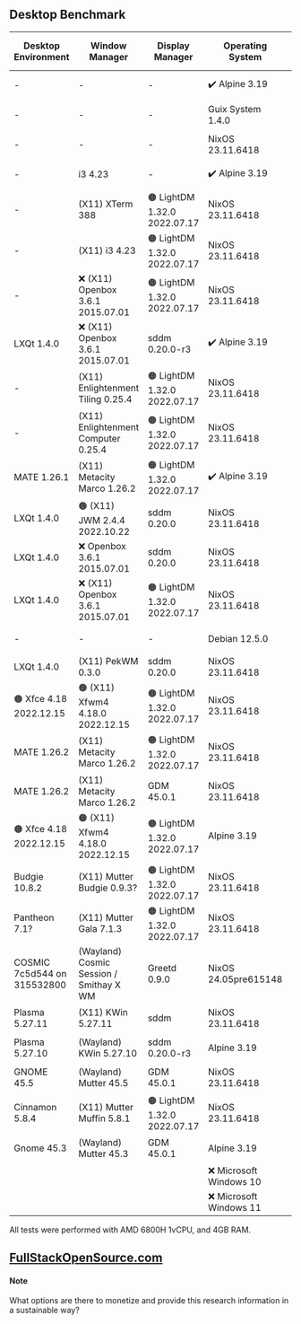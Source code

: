 ## Desktop Benchmark

|Desktop Environment        |Window Manager                         |Display Manager             |Operating System      |Memory Usage|Processor Usage    |Size on Disk|Reboot Time  |
|---------------------------|---------------------------------------|----------------------------|----------------------|------------|-------------------|------------|-------------|
|-                          |-                                      |-                           |✔️ Alpine 3.19        |✔️ 89MB     |✔️ 0.00, 0.00, 0.00|✔️ 342M     |11 Seconds   |
|-                          |-                                      |-                           |Guix System 1.4.0     |🟢 101MB    |✔️ 0.00, 0.00, 0.00|🟢 1.5G     |🟠 13 Seconds|
|-                          |-                                      |-                           |NixOS 23.11.6418      |🟢 116MB    |✔️ 0.00, 0.00, 0.00|🔵 2.3G     |✔️ 6 Seconds |
|-                          |i3 4.23                                |-                           |✔️ Alpine 3.19        |🟢 117MB    |✔️ 0.00, 0.00, 0.00|✔️ 569M     |🟠 14 Seconds|
|-                          |(X11) XTerm 388                        |🟠 LightDM 1.32.0 2022.07.17|NixOS 23.11.6418      |🟢 150MB    |✔️ 0.00, 0.00, 0.00|4.2G        |✔️ 6 Seconds |
|-                          |(X11) i3 4.23                          |🟠 LightDM 1.32.0 2022.07.17|NixOS 23.11.6418      |🟢 154MB    |✔️ 0.00, 0.00, 0.00|4.2G        |✔️ 6 Seconds |
|-                          |❌ (X11) Openbox 3.6.1 2015.07.01       |🟠 LightDM 1.32.0 2022.07.17|NixOS 23.11.6418      |🟢 155MB    |🔵 0.07, 0.02, 0.00|🔵 3.2G     |🔵 8 Seconds |
|LXQt 1.4.0                 |❌ (X11) Openbox 3.6.1 2015.07.01       |sddm 0.20.0-r3              |✔️ Alpine 3.19        |🟢 158MB    |✔️ 0.00, 0.00, 0.00|✔️ 801M     |10 Seconds   |
|-                          |(X11) Enlightenment Tiling 0.25.4      |🟠 LightDM 1.32.0 2022.07.17|NixOS 23.11.6418      |🔵 205MB    |🔵 0.07, 0.02, 0.00|5.4G        |🔵 8 Seconds |
|-                          |(X11) Enlightenment Computer 0.25.4    |🟠 LightDM 1.32.0 2022.07.17|NixOS 23.11.6418      |🔵 211MB    |0.13, 0.03, 0.01   |5.4G        |🔵 9 Seconds |
|MATE 1.26.1                |(X11) Metacity Marco 1.26.2            |🟠 LightDM 1.32.0 2022.07.17|✔️ Alpine 3.19        |🔵 218MB    |✔️ 0.00, 0.00, 0.00|🟢 1.3G     |🟠 14 Seconds|
|LXQt 1.4.0                 |🟠 (X11) JWM 2.4.4 2022.10.22          |sddm 0.20.0                 |NixOS 23.11.6418      |🔵 269MB    |0.20, 0.05, 0.02   |5.3G        |9 Seconds    |
|LXQt 1.4.0                 |❌ Openbox 3.6.1 2015.07.01             |sddm 0.20.0                 |NixOS 23.11.6418      |🔵 270MB    |🔵 0.07, 0.02, 0.00|5.2G        |11 Seconds   |
|LXQt 1.4.0                 |❌ (X11) Openbox 3.6.1 2015.07.01       |🟠 LightDM 1.32.0 2022.07.17|NixOS 23.11.6418      |🔵 276MB    |🔵 0.07, 0.02, 0.00|5.2G        |10 Seconds   |
|-                          |-                                      |-                           |Debian 12.5.0         |🔵 276MB    |✔️ 0.00, 0.00, 0.00|🟢 1.7G     |✔️ 5 Seconds |
|LXQt 1.4.0                 |(X11) PekWM 0.3.0                      |sddm 0.20.0                 |NixOS 23.11.6418      |🔵 283MB    |0.27, 0.06, 0.02   |5.3G        |9 Seconds    |
|🟠 Xfce 4.18 2022.12.15    |🟠 (X11) Xfwm4 4.18.0 2022.12.15       |🟠 LightDM 1.32.0 2022.07.17|NixOS 23.11.6418      |318MB       |🔵 0.07, 0.02, 0.00|5.0G        |10 Seconds   |
|MATE 1.26.2                |(X11) Metacity Marco 1.26.2            |🟠 LightDM 1.32.0 2022.07.17|NixOS 23.11.6418      |351MB       |0.13, 0.03, 0.01   |5.7G        |10 Seconds   |
|MATE 1.26.2                |(X11) Metacity Marco 1.26.2            |GDM 45.0.1                  |NixOS 23.11.6418      |361MB       |0.20, 0.05, 0.02   |🟠 6.3G     |10 Seconds   |
|🟠 Xfce 4.18 2022.12.15    |🟠 (X11) Xfwm4 4.18.0 2022.12.15       |🟠 LightDM 1.32.0 2022.07.17|Alpine 3.19           |402MB       |✔️ 0.00, 0.00, 0.00|🟢 1.2G     |11 Seconds   |
|Budgie 10.8.2              |(X11) Mutter Budgie 0.9.3?             |🟠 LightDM 1.32.0 2022.07.17|NixOS 23.11.6418      |🟠 500MB    |🟠 0.34, 0.08, 0.03|🟠 6.3G     |11 Seconds   |
|Pantheon 7.1?              |(X11) Mutter Gala 7.1.3                |🟠 LightDM 1.32.0 2022.07.17|NixOS 23.11.6418      |🟠 502MB    |🟠 0.36, 0.08, 0.03|6.0G        |🟠 14 Seconds|
|COSMIC 7c5d544 on 315532800|(Wayland) Cosmic Session / Smithay X WM|Greetd 0.9.0                |NixOS 24.05pre615148  |🟠 505MB    |🟠 0.39, 0.10, 0.03|🔵 3.9G     |11 Seconds   |
|Plasma 5.27.11             |(X11) KWin 5.27.11                     |sddm                        |NixOS 23.11.6418      |🟠 506MB    |🔴 2.02, 0.51, 0.17|🟠 6.8G     |🔴 24 Seconds|
|Plasma 5.27.10             |(Wayland) KWin 5.27.10                 |sddm 0.20.0-r3              |Alpine 3.19           |🟠 533MB    |🔴 1.28, 0.30, 0.10|🔵 2.2GB    |🟠 17 Seconds|
|GNOME 45.5                 |(Wayland) Mutter 45.5                  |GDM 45.0.1                  |NixOS 23.11.6418      |🟠 567MB    |0.21, 0.05, 0.02   |6.0G        |11 Seconds   |
|Cinnamon 5.8.4             |(X11) Mutter Muffin 5.8.1              |🟠 LightDM 1.32.0 2022.07.17|NixOS 23.11.6418      |🔴 574MB    |🔴 1.20, 0.29, 0.10|🔴 7.0G     |🟠 17 Seconds|
|Gnome 45.3                 |(Wayland) Mutter 45.3                  |GDM 45.0.1                  |Alpine 3.19           |🔴 684MB    |0.27, 0.06, 0.02   |🟢 1.8G     |🔴 21 Seconds|
|                           |                                       |                            |❌ Microsoft Windows 10|❌ 2.3GB     |0.04               |❌ 32.7G     |❌ 53 Seconds |
|                           |                                       |                            |❌ Microsoft Windows 11|❌ 2.7GB     |0.04               |❌ 40.0G     |❌ 57 Seconds |

All tests were performed with AMD 6800H 1vCPU, and 4GB RAM.

## [FullStackOpenSource.com](https://fullstackopensource.com/)

#### Note
What options are there to monetize and provide this research information in a sustainable way?
